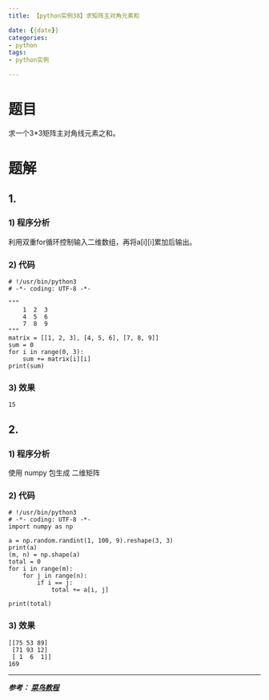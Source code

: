 ```yaml
---
title: 【python实例38】求矩阵主对角元素和

date: {{date}}
categories:
- python
tags:
- python实例

---
```

# 题目
求一个3*3矩阵主对角线元素之和。
# 题解
## 1.
### 1) 程序分析
利用双重for循环控制输入二维数组，再将a[i][i]累加后输出。
### 2) 代码

```
# !/usr/bin/python3
# -*- coding: UTF-8 -*-

"""
    1  2  3
    4  5  6
    7  8  9
"""
matrix = [[1, 2, 3], [4, 5, 6], [7, 8, 9]]
sum = 0
for i in range(0, 3):
    sum += matrix[i][i]
print(sum)

```

### 3) 效果
```
15
```

## 2.
### 1) 程序分析
使用 numpy 包生成 二维矩阵
### 2) 代码

```
# !/usr/bin/python3
# -*- coding: UTF-8 -*-
import numpy as np

a = np.random.randint(1, 100, 9).reshape(3, 3)
print(a)
(m, n) = np.shape(a)
total = 0
for i in range(m):
    for j in range(n):
        if i == j:
            total += a[i, j]

print(total)
```

### 3) 效果
```
[[75 53 89]
 [71 93 12]
 [ 1  6  1]]
169
```

---
***参考：
[菜鸟教程](https://www.runoob.com/python/python-100-examples.html)***
